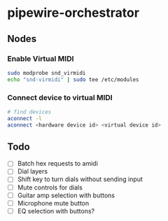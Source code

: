 # pipewire-orchestrator

## Nodes

### Enable Virtual MIDI
```bash
sudo modprobe snd_virmidi
echo "snd-virmidi" | sudo tee /etc/modules
```

### Connect device to virtual MIDI 
```bash
# find devices
aconnect -l
aconnect <hardware device id> <virtual device id>
```

## Todo
- [ ] Batch hex requests to amidi
- [ ] Dial layers
- [ ] Shift key to turn dials without sending input
- [ ] Mute controls for dials
- [ ] Guitar amp selection with buttons
- [ ] Microphone mute button
- [ ] EQ selection with buttons?
